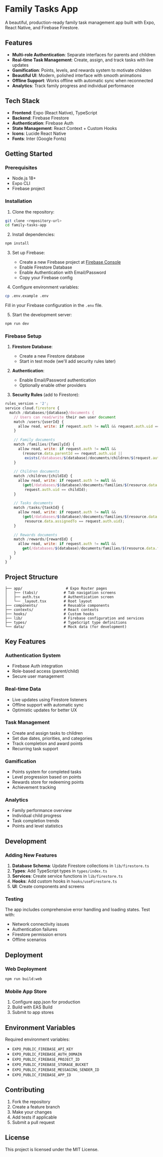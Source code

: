 # Family Tasks App

A beautiful, production-ready family task management app built with Expo, React Native, and Firebase Firestore.

## Features

- **Multi-role Authentication**: Separate interfaces for parents and children
- **Real-time Task Management**: Create, assign, and track tasks with live updates
- **Gamification**: Points, levels, and rewards system to motivate children
- **Beautiful UI**: Modern, polished interface with smooth animations
- **Offline Support**: Works offline with automatic sync when reconnected
- **Analytics**: Track family progress and individual performance

## Tech Stack

- **Frontend**: Expo (React Native), TypeScript
- **Backend**: Firebase Firestore
- **Authentication**: Firebase Auth
- **State Management**: React Context + Custom Hooks
- **Icons**: Lucide React Native
- **Fonts**: Inter (Google Fonts)

## Getting Started

### Prerequisites

- Node.js 18+ 
- Expo CLI
- Firebase project

### Installation

1. Clone the repository:
```bash
git clone <repository-url>
cd family-tasks-app
```

2. Install dependencies:
```bash
npm install
```

3. Set up Firebase:
   - Create a new Firebase project at [Firebase Console](https://console.firebase.google.com)
   - Enable Firestore Database
   - Enable Authentication with Email/Password
   - Copy your Firebase config

4. Configure environment variables:
```bash
cp .env.example .env
```
Fill in your Firebase configuration in the `.env` file.

5. Start the development server:
```bash
npm run dev
```

### Firebase Setup

1. **Firestore Database**:
   - Create a new Firestore database
   - Start in test mode (we'll add security rules later)

2. **Authentication**:
   - Enable Email/Password authentication
   - Optionally enable other providers

3. **Security Rules** (add to Firestore):
```javascript
rules_version = '2';
service cloud.firestore {
  match /databases/{database}/documents {
    // Users can read/write their own user document
    match /users/{userId} {
      allow read, write: if request.auth != null && request.auth.uid == userId;
    }
    
    // Family documents
    match /families/{familyId} {
      allow read, write: if request.auth != null && 
        (resource.data.parentId == request.auth.uid || 
         exists(/databases/$(database)/documents/children/$(request.auth.uid)));
    }
    
    // Children documents
    match /children/{childId} {
      allow read, write: if request.auth != null && 
        (get(/databases/$(database)/documents/families/$(resource.data.familyId)).data.parentId == request.auth.uid ||
         request.auth.uid == childId);
    }
    
    // Tasks documents
    match /tasks/{taskId} {
      allow read, write: if request.auth != null && 
        (get(/databases/$(database)/documents/families/$(resource.data.familyId)).data.parentId == request.auth.uid ||
         resource.data.assignedTo == request.auth.uid);
    }
    
    // Rewards documents
    match /rewards/{rewardId} {
      allow read, write: if request.auth != null && 
        get(/databases/$(database)/documents/families/$(resource.data.familyId)).data.parentId == request.auth.uid;
    }
  }
}
```

## Project Structure

```
├── app/                    # Expo Router pages
│   ├── (tabs)/            # Tab navigation screens
│   ├── auth.tsx           # Authentication screen
│   └── _layout.tsx        # Root layout
├── components/            # Reusable components
├── contexts/              # React contexts
├── hooks/                 # Custom hooks
├── lib/                   # Firebase configuration and services
├── types/                 # TypeScript type definitions
└── data/                  # Mock data (for development)
```

## Key Features

### Authentication System
- Firebase Auth integration
- Role-based access (parent/child)
- Secure user management

### Real-time Data
- Live updates using Firestore listeners
- Offline support with automatic sync
- Optimistic updates for better UX

### Task Management
- Create and assign tasks to children
- Set due dates, priorities, and categories
- Track completion and award points
- Recurring task support

### Gamification
- Points system for completed tasks
- Level progression based on points
- Rewards store for redeeming points
- Achievement tracking

### Analytics
- Family performance overview
- Individual child progress
- Task completion trends
- Points and level statistics

## Development

### Adding New Features

1. **Database Schema**: Update Firestore collections in `lib/firestore.ts`
2. **Types**: Add TypeScript types in `types/index.ts`
3. **Services**: Create service functions in `lib/firestore.ts`
4. **Hooks**: Add custom hooks in `hooks/useFirestore.ts`
5. **UI**: Create components and screens

### Testing

The app includes comprehensive error handling and loading states. Test with:
- Network connectivity issues
- Authentication failures
- Firestore permission errors
- Offline scenarios

## Deployment

### Web Deployment
```bash
npm run build:web
```

### Mobile App Store
1. Configure app.json for production
2. Build with EAS Build
3. Submit to app stores

## Environment Variables

Required environment variables:

- `EXPO_PUBLIC_FIREBASE_API_KEY`
- `EXPO_PUBLIC_FIREBASE_AUTH_DOMAIN`
- `EXPO_PUBLIC_FIREBASE_PROJECT_ID`
- `EXPO_PUBLIC_FIREBASE_STORAGE_BUCKET`
- `EXPO_PUBLIC_FIREBASE_MESSAGING_SENDER_ID`
- `EXPO_PUBLIC_FIREBASE_APP_ID`

## Contributing

1. Fork the repository
2. Create a feature branch
3. Make your changes
4. Add tests if applicable
5. Submit a pull request

## License

This project is licensed under the MIT License.